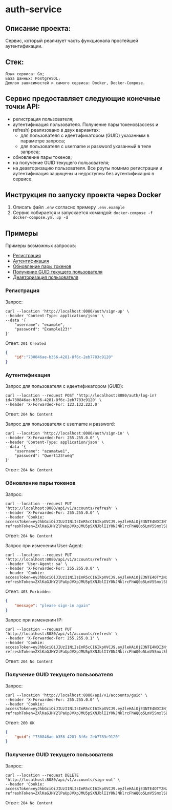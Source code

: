 # auth-service

## Описание проекта:
Сервис, который реализует часть функционала простейшей аутентификации. 

## Стек:
    Язык сервиса: Go;
    База данных: PostgreSQL;
    Деплоя зависимостей и самого сервиса: Docker, Docker-Compose.

## Сервис предоставляет следующие конечные точки API:
- регистрация пользователя;
- аутентификация пользователя. Получение пары токенов(access и refresh) реализовано в двух вариантах: 
    - для пользователя с идентификатором (GUID) указанным в параметре запроса;
    - для пользователя с username и password указанный в теле запроса;
- обновление пары токенов;
- на получение GUID текущего пользователя;
- на деавторизацию пользователя.
Все роуты помимо регистрации и аутентификация защищены и недоступны без аутентификация в сервисе.

## Инструкция по запуску проекта через Docker
1. Описать файл `.env` согласно примеру `.env.example`
2. Сервис собирается и запускается командой:
`docker-compose -f docker-compose.yml up -d`

## Примеры
Примеры возможных запросов:
- [Регистрация](#sign-up)
- [Аутентификация](#sign-in)
- [Обновление пары токенов](#refresh)
- [Получение GUID текущего пользователя](#guid)
- [Деавторизация пользователя](#sign-out)

### Регистрация <a name="sign-up"></a>
Запрос:
```
curl --location 'http://localhost:8080/auth/sign-up' \
--header 'Content-Type: application/json' \
--data '{
    "username": "example",
    "password": "Example123!"
}'
```
Ответ: `201 Created`
```json
{
    "id":"730846ae-b356-4281-8f6c-2eb7783c9120"
}
```

### Аутентификация <a name="sign-in"></a>
Запрос для пользователя с идентификатором (GUID):
```
curl --location --request POST 'http://localhost:8080/auth/log-in?id=730846ae-b356-4281-8f6c-2eb7783c9120' \
--header 'X-Forwarded-For: 123.132.223.0'
```
Ответ: `204 No Content`

Запрос для пользователя с username и password:
```
curl --location 'http://localhost:8080/auth/sign-in' \
--header 'X-Forwarded-For: 255.255.0.0' \
--header 'Content-Type: application/json' \
--data '{
    "username": "azamatwe1",
    "password": "Qwert123!weq"
}'
```
Ответ: `204 No Content`

### Обновление пары токенов <a name="refresh"></a>
Запрос:
```
curl --location --request PUT 'http://localhost:8080/api/v1/accounts/refresh' \
--header 'X-Forwarded-For: 255.255.0.0' \
--header 'Cookie: accessToken=eyJhbGciOiJIUzI1NiIsInR5cCI6IkpXVCJ9.eyJleHAiOjE3NTE4NDI3NTIsImlhdCI6MTc1MTg0MDk1Miwic3ViIjoiYWNjZXNzX3Rva2VuIiwiVXNlcklkIjoiNzM0Yzk2YzgtMmJkNi00YzJmLWEzMDktMjM5NDNiMzJhZTRjIn0.vOag3CYkcRoefPPU5AjtMNFZZhK56Oxm1mOwreBM7K4; refreshToken=ZXlKaGJHY2lPaUpJVXpJMU5pSXNJblI1Y0NJNklrcFhWQ0o5LmV5SmxlSEFpT2pFM05URTRORFk1TlRJc0ltbGhkQ0k2TVRjMU1UZzBNRGsxTWl3aWMzVmlJam9pY21WbWNtVnphRjkwYjJ0bGJpSXNJbFZ6WlhKSlpDSTZJamN6TkdNNU5tTTRMVEppWkRZdE5HTXlaaTFoTXpBNUxUSXpPVFF6WWpNeVlXVTBZeUo5LjYzN21BMlRCNW1LeXVzaVB0VmtBdTJITUdvbVdBVGRuQ1c5VE9LeGU0N1k='
```
Ответ: `204 No Content`

Запрос при изменении User-Agent:
```
curl --location --request PUT 'http://localhost:8080/api/v1/accounts/refresh' \
--header 'User-Agent: sa' \
--header 'X-Forwarded-For: 255.255.0.0' \
--header 'Cookie: accessToken=eyJhbGciOiJIUzI1NiIsInR5cCI6IkpXVCJ9.eyJleHAiOjE3NTE4OTY2NzIsImlhdCI6MTc1MTg5NDg3Miwic3ViIjoiYWNjZXNzX3Rva2VuIiwiVXNlcklkIjoiNzMwODQ2YWUtYjM1Ni00MjgxLThmNmMtMmViNzc4M2M5MTIwIn0.r3NViEjwAeTpBUaUFbemC6iMfNc5hhWEOXEYg4_eX7g; refreshToken=ZXlKaGJHY2lPaUpJVXpJMU5pSXNJblI1Y0NJNklrcFhWQ0o5LmV5SmxlSEFpT2pFM05URTVNREE0TnpJc0ltbGhkQ0k2TVRjMU1UZzVORGczTWl3aWMzVmlJam9pY21WbWNtVnphRjkwYjJ0bGJpSXNJbFZ6WlhKSlpDSTZJamN6TURnME5tRmxMV0l6TlRZdE5ESTRNUzA0WmpaakxUSmxZamMzT0ROak9URXlNQ0o5LmNqWmdrTWRHdGI4dWZ5WW1YT0NuaFhpTEdWdVliMHRpU1JGWUZvZ2FKdjQ='
```
Ответ: `403 Forbidden`
```json
{
    "message": "please sign-in again"
}
```

Запрос при изменении IP:
```
curl --location --request PUT 'http://localhost:8080/api/v1/accounts/refresh' \
--header 'X-Forwarded-For: 255.255.0.1' \
--header 'Cookie: accessToken=eyJhbGciOiJIUzI1NiIsInR5cCI6IkpXVCJ9.eyJleHAiOjE3NTE4NDI3NjQsImlhdCI6MTc1MTg0MDk2NCwic3ViIjoiYWNjZXNzX3Rva2VuIiwiVXNlcklkIjoiNzM0Yzk2YzgtMmJkNi00YzJmLWEzMDktMjM5NDNiMzJhZTRjIn0.2HU2MteP5AKvD_jiS_xLEe1cTrEQRdp75yyO3B4Ymuw; refreshToken=ZXlKaGJHY2lPaUpJVXpJMU5pSXNJblI1Y0NJNklrcFhWQ0o5LmV5SmxlSEFpT2pFM05URTRORFk1TmpRc0ltbGhkQ0k2TVRjMU1UZzBNRGsyTkN3aWMzVmlJam9pY21WbWNtVnphRjkwYjJ0bGJpSXNJbFZ6WlhKSlpDSTZJamN6TkdNNU5tTTRMVEppWkRZdE5HTXlaaTFoTXpBNUxUSXpPVFF6WWpNeVlXVTBZeUo5Llota01PUHBJU0lISjdLTXNrN0J0cUI2WkpkaTRubGY5enlCMkNzMFBnZUU='
```
Ответ: `204 No Content`

### Получение GUID текущего пользователя <a name="guid"></a>
Запрос:
```
curl --location 'http://localhost:8080/api/v1/accounts/guid' \
--header 'X-Forwarded-For: 255.255.0.0' \
--header 'Cookie: accessToken=eyJhbGciOiJIUzI1NiIsInR5cCI6IkpXVCJ9.eyJleHAiOjE3NTE4NDI3NjQsImlhdCI6MTc1MTg0MDk2NCwic3ViIjoiYWNjZXNzX3Rva2VuIiwiVXNlcklkIjoiNzM0Yzk2YzgtMmJkNi00YzJmLWEzMDktMjM5NDNiMzJhZTRjIn0.2HU2MteP5AKvD_jiS_xLEe1cTrEQRdp75yyO3B4Ymuw; refreshToken=ZXlKaGJHY2lPaUpJVXpJMU5pSXNJblI1Y0NJNklrcFhWQ0o5LmV5SmxlSEFpT2pFM05URTRORFk1TmpRc0ltbGhkQ0k2TVRjMU1UZzBNRGsyTkN3aWMzVmlJam9pY21WbWNtVnphRjkwYjJ0bGJpSXNJbFZ6WlhKSlpDSTZJamN6TkdNNU5tTTRMVEppWkRZdE5HTXlaaTFoTXpBNUxUSXpPVFF6WWpNeVlXVTBZeUo5Llota01PUHBJU0lISjdLTXNrN0J0cUI2WkpkaTRubGY5enlCMkNzMFBnZUU='
```
Ответ: `200 OK`
```json
{
    "guid": "730846ae-b356-4281-8f6c-2eb7783c9120"
}
```

### Получение GUID текущего пользователя <a name="sign-out"></a>
Запрос:
```
curl --location --request DELETE 'http://localhost:8080/api/v1/accounts/sign-out' \
--header 'Cookie: accessToken=eyJhbGciOiJIUzI1NiIsInR5cCI6IkpXVCJ9.eyJleHAiOjE3NTE4OTY2NzIsImlhdCI6MTc1MTg5NDg3Miwic3ViIjoiYWNjZXNzX3Rva2VuIiwiVXNlcklkIjoiNzMwODQ2YWUtYjM1Ni00MjgxLThmNmMtMmViNzc4M2M5MTIwIn0.r3NViEjwAeTpBUaUFbemC6iMfNc5hhWEOXEYg4_eX7g; refreshToken=ZXlKaGJHY2lPaUpJVXpJMU5pSXNJblI1Y0NJNklrcFhWQ0o5LmV5SmxlSEFpT2pFM05URTVNREE0TnpJc0ltbGhkQ0k2TVRjMU1UZzVORGczTWl3aWMzVmlJam9pY21WbWNtVnphRjkwYjJ0bGJpSXNJbFZ6WlhKSlpDSTZJamN6TURnME5tRmxMV0l6TlRZdE5ESTRNUzA0WmpaakxUSmxZamMzT0ROak9URXlNQ0o5LmNqWmdrTWRHdGI4dWZ5WW1YT0NuaFhpTEdWdVliMHRpU1JGWUZvZ2FKdjQ='
```
Ответ: `204 No Content`

